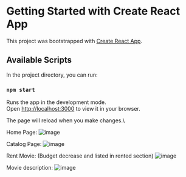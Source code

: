 # Getting Started with Create React App

This project was bootstrapped with [Create React App](https://github.com/facebook/create-react-app).

## Available Scripts

In the project directory, you can run:

### `npm start`

Runs the app in the development mode.\
Open [http://localhost:3000](http://localhost:3000) to view it in your browser.

The page will reload when you make changes.\

Home Page:
![image](https://user-images.githubusercontent.com/110329847/201529554-b5cb53c5-d1b9-4c20-a705-1b3d730d8d97.png)

Catalog Page:
![image](https://user-images.githubusercontent.com/110329847/201529625-b76f3684-231c-4d83-9d52-febdbfb6b7fb.png)

Rent Movie: (Budget decrease and listed in rented section)
![image](https://user-images.githubusercontent.com/110329847/201529706-6e9128e9-b14b-42cd-87d4-58bc5c720dbc.png)

Movie description:
![image](https://user-images.githubusercontent.com/110329847/201529869-b855a6a3-f5f3-47f4-88c7-d8cadcd7dca3.png)
